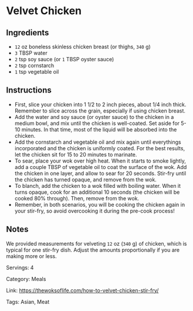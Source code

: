 # Velvet Chicken

## Ingredients

- `12` oz boneless skinless chicken breast (or thighs, `340` g)
- `3` TBSP water
- `2` tsp soy sauce (or `1` TBSP oyster sauce)
- `2` tsp cornstarch
- `1` tsp vegetable oil

## Instructions

- First, slice your chicken into 1 1/2 to 2 inch pieces, about 1/4 inch thick. Remember to slice across the grain, especially if using chicken breast.
- Add the water and soy sauce (or oyster sauce) to the chicken in a medium bowl, and mix until the chicken is well-coated. Set aside for 5-10 minutes. In that time, most of the liquid will be absorbed into the chicken.
- Add the cornstarch and vegetable oil and mix again until everythings incorporated and the chicken is uniformly coated. For the best results, let the chicken sit for 15 to 20 minutes to marinate.
- To sear, place your wok over high heat. When it starts to smoke lightly, add a couple TBSP of vegetable oil to coat the surface of the wok. Add the chicken in one layer, and allow to sear for 20 seconds. Stir-fry until the chicken has turned opaque, and remove from the wok.
- To blanch, add the chicken to a wok filled with boiling water. When it turns opaque, cook for an additional 10 seconds (the chicken will be cooked 80% through). Then, remove from the wok.
- Remember, in both scenarios, you will be cooking the chicken again in your stir-fry, so avoid overcooking it during the pre-cook process!

## Notes

We provided measurements for velveting `12` oz (`340` g) of chicken, which is typical for one stir-fry dish. Adjust the amounts proportionally if you are making more or less.

Servings: 4

Category: Meals

Link: https://thewoksoflife.com/how-to-velvet-chicken-stir-fry/

Tags: Asian, Meat

